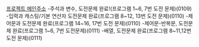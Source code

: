 [프로젝트 메인주소](https://github.com/m1suyeon/C_SHARP_PROJECT_.git)
-주석과 변수, 도전문제 완료!(프로그램 1~6, 7번 도전 문제)(0109)
-입력과 캐스팅/기본 연산자 도전문제 완료(프로그램 8~12, 13번 도전 문제)(0110)
-제어문과 도전문제 완료(프로그램 14~16, 17번 도전 문제)(0110)
-제어문-반복문, 도전문제 완료(프로그램 1~6, 7번 도전문제)(0111)
-배열, 도전문제 완료(프로그램 8~11,12번 도전 문제)(0111)